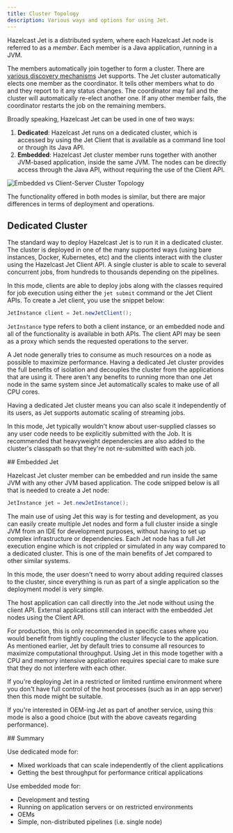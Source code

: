 ```yaml
---
title: Cluster Topology
description: Various ways and options for using Jet. 
---
```


Hazelcast Jet is a distributed system, where each Hazelcast Jet node is
referred to as a *member*. Each member is a Java application, running in
a JVM.

The members automatically join together to form a cluster. There are
[various discovery mechanisms](https://docs.hazelcast.org/docs/4.0/manual/html-single/index.html#discovery-mechanisms)
Jet supports. The Jet cluster automatically elects one member as the
coordinator. It tells other members what to do and they report to it any
status changes. The coordinator may fail and the cluster will
automatically re-elect another one. If any other member fails, the
coordinator restarts the job on the remaining members.

Broadly speaking, Hazelcast Jet can be used in one of two ways:

1. **Dedicated**: Hazelcast Jet runs on a dedicated cluster,
   which is accessed by using the Jet Client that is available as a
   command line tool or through its Java API.
2. **Embedded**: Hazelcast Jet cluster member runs together with another
   JVM-based application, inside the same JVM. The nodes can be directly
   access through the Java API, without requiring the use of the Client
   API.

![Embedded vs Client-Server Cluster Topology](assets/deployment-options.png)

The functionality offered in both modes is similar, but there are
major differences in terms of deployment and operations.

## Dedicated Cluster

The standard way to deploy Hazelcast Jet is to run it in a dedicated
cluster. The cluster is deployed in one of the many
supported ways (using bare instances, Docker, Kubernetes, etc) and the
clients interact with the cluster using the Hazelcast Jet Client API. A
single cluster is able to scale to several concurrent jobs, from
hundreds to thousands depending on the pipelines.

In this mode, clients are able to deploy jobs along with the classes
required for job execution using either the `jet submit` command or the
Jet Client APIs. To create a Jet client, you use the snippet below:

```java
JetInstance client = Jet.newJetClient();
```

`JetInstance` type refers to both a client instance, or an embedded node
and all of the functionality is available in both APIs. The client API
may be seen as a proxy which sends the requested operations to the
server.

A Jet node generally tries to consume as much resources on a node as
possible to maximize performance. Having a dedicated Jet cluster
provides the full benefits of isolation and decouples the cluster from
the applications that are using it. There aren't any benefits to running
more than one Jet node in the same system since Jet automatically scales
to make use of all CPU cores.

Having a dedicated Jet cluster means you can also scale it independently
of its users, as Jet supports automatic scaling of streaming jobs.

In this mode, Jet typically wouldn't know about user-supplied classes so
any user code needs to be explicitly submitted with the Job. It is
recommended that heavyweight dependencies are also added to the
cluster's classpath so that they're not re-submitted with each job.

## Embedded Jet

Hazelcast Jet cluster member can be embedded and run inside the same JVM
with any other JVM based application. The code snipped below is all that
 is needed to create a Jet node:

```java
JetInstance jet = Jet.newJetInstance();
```

The main use of using Jet this way is for testing and development, as
you can easily create multiple Jet nodes and form a full cluster inside
a single JVM from an IDE for development purposes, without having to set
up complex infrastructure or dependencies. Each Jet node has a full Jet
execution engine which is not crippled or simulated in any way compared
to a dedicated cluster. This is one of the main benefits of Jet compared
to other similar systems.

In this mode, the user doesn't need to worry about adding required
classes to the cluster, since everything is run as part of a single
application so the deployment model is very simple.

The host application can call directly into the Jet node without using
the client API. External applications still can interact with the
embedded Jet nodes using the Client API.

For production, this is only recommended in specific cases where you
would benefit from tightly coupling the cluster lifecycle to the
application. As mentioned earlier, Jet by default tries to consume all
resources to maximize computational throughput. Using Jet in this mode
together with a CPU and memory intensive application requires special
care to make sure that they do not interfere with each other.

If you're deploying Jet in a restricted or limited runtime environment
where you don't have full control of the host processes (such as in an
app server) then this mode might be suitable.

If you're interested in OEM-ing Jet as part of another service, using
this mode is also a good choice (but with the above caveats regarding
performance).

## Summary

Use dedicated mode for:

- Mixed workloads that can scale independently of the client applications
- Getting the best throughput for performance critical applications

Use embedded mode for:

- Development and testing
- Running on application servers or on restricted environments
- OEMs
- Simple, non-distributed pipelines (i.e. single node)
